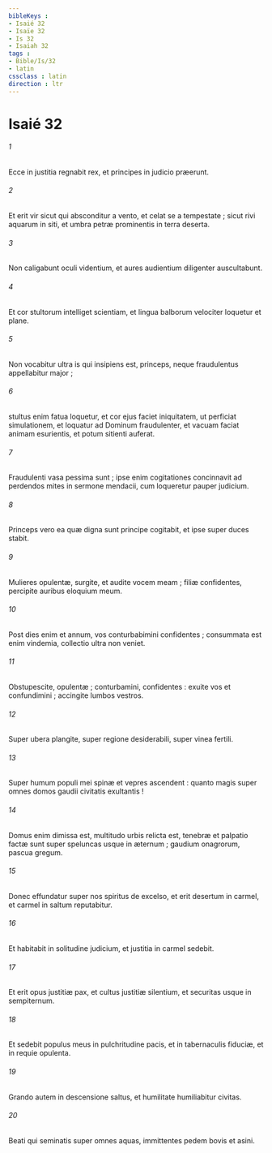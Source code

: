 ```yaml
---
bibleKeys : 
- Isaié 32
- Isaïe 32
- Is 32
- Isaiah 32
tags : 
- Bible/Is/32
- latin
cssclass : latin
direction : ltr
---
```


# Isaié 32

###### 1
Ecce in justitia regnabit rex, et principes in judicio præerunt.
###### 2
Et erit vir sicut qui absconditur a vento, et celat se a tempestate ; sicut rivi aquarum in siti, et umbra petræ prominentis in terra deserta.
###### 3
Non caligabunt oculi videntium, et aures audientium diligenter auscultabunt.
###### 4
Et cor stultorum intelliget scientiam, et lingua balborum velociter loquetur et plane.
###### 5
Non vocabitur ultra is qui insipiens est, princeps, neque fraudulentus appellabitur major ;
###### 6
stultus enim fatua loquetur, et cor ejus faciet iniquitatem, ut perficiat simulationem, et loquatur ad Dominum fraudulenter, et vacuam faciat animam esurientis, et potum sitienti auferat.
###### 7
Fraudulenti vasa pessima sunt ; ipse enim cogitationes concinnavit ad perdendos mites in sermone mendacii, cum loqueretur pauper judicium.
###### 8
Princeps vero ea quæ digna sunt principe cogitabit, et ipse super duces stabit.
###### 9
Mulieres opulentæ, surgite, et audite vocem meam ; filiæ confidentes, percipite auribus eloquium meum.
###### 10
Post dies enim et annum, vos conturbabimini confidentes ; consummata est enim vindemia, collectio ultra non veniet.
###### 11
Obstupescite, opulentæ ; conturbamini, confidentes : exuite vos et confundimini ; accingite lumbos vestros.
###### 12
Super ubera plangite, super regione desiderabili, super vinea fertili.
###### 13
Super humum populi mei spinæ et vepres ascendent : quanto magis super omnes domos gaudii civitatis exultantis !
###### 14
Domus enim dimissa est, multitudo urbis relicta est, tenebræ et palpatio factæ sunt super speluncas usque in æternum ; gaudium onagrorum, pascua gregum.
###### 15
Donec effundatur super nos spiritus de excelso, et erit desertum in carmel, et carmel in saltum reputabitur.
###### 16
Et habitabit in solitudine judicium, et justitia in carmel sedebit.
###### 17
Et erit opus justitiæ pax, et cultus justitiæ silentium, et securitas usque in sempiternum.
###### 18
Et sedebit populus meus in pulchritudine pacis, et in tabernaculis fiduciæ, et in requie opulenta.
###### 19
Grando autem in descensione saltus, et humilitate humiliabitur civitas.
###### 20
Beati qui seminatis super omnes aquas, immittentes pedem bovis et asini.
